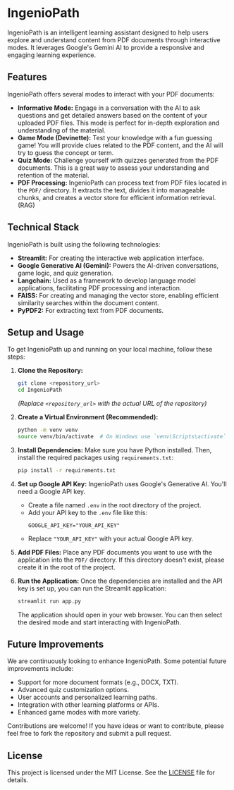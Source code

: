 # IngenioPath
IngenioPath is an intelligent learning assistant designed to help users explore and understand content from PDF documents through interactive modes. It leverages Google's Gemini AI to provide a responsive and engaging learning experience.

## Features

IngenioPath offers several modes to interact with your PDF documents:

*   **Informative Mode:** Engage in a conversation with the AI to ask questions and get detailed answers based on the content of your uploaded PDF files. This mode is perfect for in-depth exploration and understanding of the material.
*   **Game Mode (Devinette):** Test your knowledge with a fun guessing game! You will provide clues related to the PDF content, and the AI will try to guess the concept or term.
*   **Quiz Mode:** Challenge yourself with quizzes generated from the PDF documents. This is a great way to assess your understanding and retention of the material.
*   **PDF Processing:** IngenioPath can process text from PDF files located in the `PDF/` directory. It extracts the text, divides it into manageable chunks, and creates a vector store for efficient information retrieval. (RAG)

## Technical Stack

IngenioPath is built using the following technologies:

*   **Streamlit:** For creating the interactive web application interface.
*   **Google Generative AI (Gemini):** Powers the AI-driven conversations, game logic, and quiz generation.
*   **Langchain:** Used as a framework to develop language model applications, facilitating PDF processing and interaction.
*   **FAISS:** For creating and managing the vector store, enabling efficient similarity searches within the document content.
*   **PyPDF2:** For extracting text from PDF documents.

## Setup and Usage

To get IngenioPath up and running on your local machine, follow these steps:

1.  **Clone the Repository:**
    ```bash
    git clone <repository_url> 
    cd IngenioPath 
    ```
    *(Replace `<repository_url>` with the actual URL of the repository)*

2.  **Create a Virtual Environment (Recommended):**
    ```bash
    python -m venv venv
    source venv/bin/activate  # On Windows use `venv\Scripts\activate`
    ```

3.  **Install Dependencies:**
    Make sure you have Python installed. Then, install the required packages using `requirements.txt`:
    ```bash
    pip install -r requirements.txt
    ```

4.  **Set up Google API Key:**
    IngenioPath uses Google's Generative AI. You'll need a Google API key.
    *   Create a file named `.env` in the root directory of the project.
    *   Add your API key to the `.env` file like this:
        ```
        GOOGLE_API_KEY="YOUR_API_KEY"
        ```
    *   Replace `"YOUR_API_KEY"` with your actual Google API key.

5.  **Add PDF Files:**
    Place any PDF documents you want to use with the application into the `PDF/` directory. If this directory doesn't exist, please create it in the root of the project.

6.  **Run the Application:**
    Once the dependencies are installed and the API key is set up, you can run the Streamlit application:
    ```bash
    streamlit run app.py
    ```
    The application should open in your web browser. You can then select the desired mode and start interacting with IngenioPath.

## Future Improvements

We are continuously looking to enhance IngenioPath. Some potential future improvements include:

*   Support for more document formats (e.g., DOCX, TXT).
*   Advanced quiz customization options.
*   User accounts and personalized learning paths.
*   Integration with other learning platforms or APIs.
*   Enhanced game modes with more variety.

Contributions are welcome! If you have ideas or want to contribute, please feel free to fork the repository and submit a pull request.

## License

This project is licensed under the MIT License. See the [LICENSE](LICENSE) file for details.
